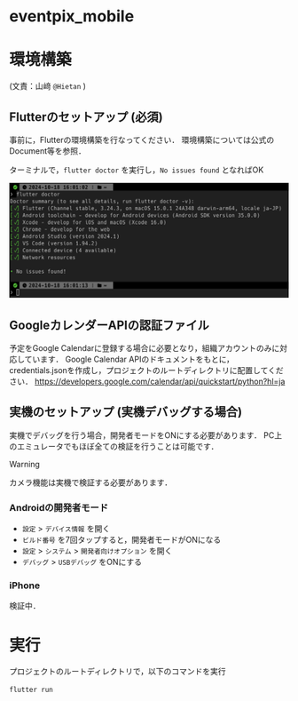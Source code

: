 # eventpix_mobile

# 環境構築
(文責：山﨑 `@Hietan` )

## Flutterのセットアップ (必須)

事前に，Flutterの環境構築を行なってください．
環境構築については公式のDocument等を参照．

ターミナルで，`flutter doctor` を実行し，`No issues found` となればOK

!["flutter doctor" の成功画面](/docs/assets/flutter_doctor.png)

## GoogleカレンダーAPIの認証ファイル
予定をGoogle Calendarに登録する場合に必要となり，組織アカウントのみに対応しています．
Google Calendar APIのドキュメントをもとに，credentials.jsonを作成し，プロジェクトのルートディレクトリに配置してください．
https://developers.google.com/calendar/api/quickstart/python?hl=ja
## 実機のセットアップ (実機デバッグする場合)

実機でデバッグを行う場合，開発者モードをONにする必要があります．
PC上のエミュレータでもほぼ全ての検証を行うことは可能です．

> [!WARNING]
> カメラ機能は実機で検証する必要があります．

### Androidの開発者モード

* `設定` > `デバイス情報` を開く
* `ビルド番号` を7回タップすると，開発者モードがONになる
* `設定` > `システム` > `開発者向けオプション` を開く
* `デバッグ` > `USBデバッグ` をONにする

### iPhone

検証中．

# 実行

プロジェクトのルートディレクトリで，以下のコマンドを実行

`flutter run`
